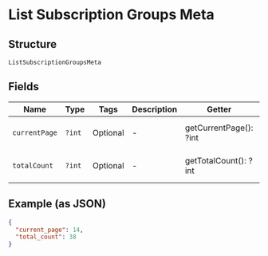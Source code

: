 
# List Subscription Groups Meta

## Structure

`ListSubscriptionGroupsMeta`

## Fields

| Name | Type | Tags | Description | Getter | Setter |
|  --- | --- | --- | --- | --- | --- |
| `currentPage` | `?int` | Optional | - | getCurrentPage(): ?int | setCurrentPage(?int currentPage): void |
| `totalCount` | `?int` | Optional | - | getTotalCount(): ?int | setTotalCount(?int totalCount): void |

## Example (as JSON)

```json
{
  "current_page": 14,
  "total_count": 38
}
```

